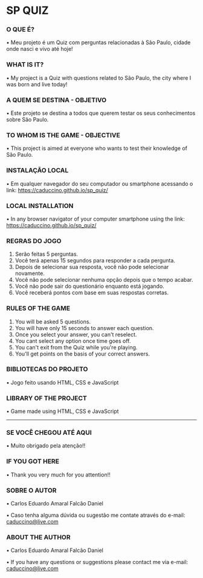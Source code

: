 # SP QUIZ

### O QUE É?
• Meu projeto é um Quiz com perguntas relacionadas à São Paulo, cidade onde nasci e vivo até hoje!

### WHAT IS IT?
• My project is a Quiz with questions related to São Paulo, the city where I was born and live today!

### A QUEM SE DESTINA - OBJETIVO 
• Este projeto se destina a todos que querem testar os seus conhecimentos sobre São Paulo.

### TO WHOM IS THE GAME - OBJECTIVE
• This project is aimed at everyone who wants to test their knowledge of São Paulo.

### INSTALAÇÃO LOCAL

• Em qualquer navegador do seu computador ou smartphone acessando o link: https://caduccino.github.io/sp_quiz/

### LOCAL INSTALLATION
• In any browser navigator of your computer smartphone using the link: https://caduccino.github.io/sp_quiz/

### REGRAS DO JOGO
1. Serão feitas 5 perguntas.
2. Você terá apenas 15 segundos para responder a cada pergunta.
3. Depois de selecionar sua resposta, você não pode selecionar novamente.
4. Você não pode selecionar nenhuma opção depois que o tempo acabar.
5. Você não pode sair do questionário enquanto está jogando.
6. Você receberá pontos com base em suas respostas corretas.

### RULES OF THE GAME
1. You will be asked 5 questions.
2. You will have only 15 seconds to answer each question.
3. Once you select your answer, you can't reselect.
4. You cant select any option once time goes off.
5. You can't exit from the Quiz while you're playing.
6. You'll get points on the basis of your correct answers.

### BIBLIOTECAS DO PROJETO

• Jogo feito usando HTML, CSS e JavaScript

### LIBRARY OF THE PROJECT
• Game made using HTML, CSS e JavaScript

----------------------------

### SE VOCÊ CHEGOU ATÉ AQUI
• Muito obrigado pela atenção!!

### IF YOU GOT HERE
• Thank you very much for you attention!! 

### SOBRE O AUTOR
• Carlos Eduardo Amaral Falcão Daniel

• Caso tenha alguma dúvida ou sugestão me contate através do e-mail: caduccino@live.com

### ABOUT THE AUTHOR
• Carlos Eduardo Amaral Falcão Daniel

• If you have any questions or suggestions please contact me via e-mail: caduccino@live.com